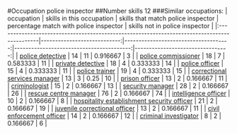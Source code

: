 #Occupation police inspector
##Number skills 12
###Similar occupations:
| occupation                                                                                  |   skills in this occupation |   skills that match police inspector |   percentage match with police inspector |   skills not in police inspector |
|:--------------------------------------------------------------------------------------------|----------------------------:|-------------------------------------:|-----------------------------------------:|---------------------------------:|
| [police detective](police_detective.md)                                                     |                          14 |                                   11 |                                 0.916667 |                                3 |
| [police commissioner](police_commissioner.md)                                               |                          18 |                                    7 |                                 0.583333 |                               11 |
| [private detective](private_detective.md)                                                   |                          18 |                                    4 |                                 0.333333 |                               14 |
| [police officer](police_officer.md)                                                         |                          15 |                                    4 |                                 0.333333 |                               11 |
| [police trainer](police_trainer.md)                                                         |                          19 |                                    4 |                                 0.333333 |                               15 |
| [correctional services manager](correctional_services_manager.md)                           |                          13 |                                    3 |                                 0.25     |                               10 |
| [prison officer](prison_officer.md)                                                         |                          13 |                                    2 |                                 0.166667 |                               11 |
| [criminologist](criminologist.md)                                                           |                          15 |                                    2 |                                 0.166667 |                               13 |
| [security manager](security_manager.md)                                                     |                          28 |                                    2 |                                 0.166667 |                               26 |
| [rescue centre manager](rescue_centre_manager.md)                                           |                          76 |                                    2 |                                 0.166667 |                               74 |
| [intelligence officer](intelligence_officer.md)                                             |                          10 |                                    2 |                                 0.166667 |                                8 |
| [hospitality establishment security officer](hospitality_establishment_security_officer.md) |                          21 |                                    2 |                                 0.166667 |                               19 |
| [juvenile correctional officer](juvenile_correctional_officer.md)                           |                          13 |                                    2 |                                 0.166667 |                               11 |
| [civil enforcement officer](civil_enforcement_officer.md)                                   |                          14 |                                    2 |                                 0.166667 |                               12 |
| [criminal investigator](criminal_investigator.md)                                           |                           8 |                                    2 |                                 0.166667 |                                6 |
